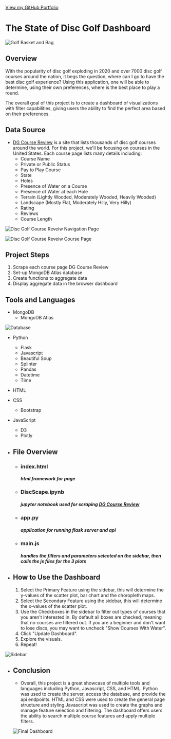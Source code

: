 [View my GitHub Portfolio](https://joekell.github.io/)

# The State of Disc Golf Dashboard
![Golf Basket and Bag](FinalImages/HeaderImage.jpg)
## Overview

With the popularity of disc golf exploding in 2020 and over 7000 disc golf courses around the nation, it begs the question, where can I go to have the best disc golf experience? Using this application, one will be able to determine, using their own preferences, where is the best place to play a round.

The overall goal of this project is to create a dashboard of visualizations with filter capabilities, giving users the ability to find the perfect area based on their preferences.

## Data Source
- [DG Course Review](https://www.dgcoursereview.com/) is a site that lists thousands of disc golf courses around the world. For this project, we'll be focusing on courses in the United States. Each course page lists many details including:
    - Course Name
    - Private or Public Status
    - Pay to Play Course
    - State
    - Holes
    - Presence of Water on a Course
    - Presence of Water at each Hole
    - Terrain (Lightly Wooded, Moderately Wooded, Heavily Wooded)
    - Landscape (Mostly Flat, Moderately Hilly, Very Hilly)
    - Rating
    - Reviews
    - Course Length
    
![Disc Golf Course Reveiw Navigation Page](FinalImages/DGCR1.PNG)

![Disc Golf Course Reveiw Course Page](FinalImages/DGCR2.PNG)

## Project Steps
1. Scrape each course page DG Course Review
2. Set-up MongoDB Atlas database
3. Create functions to aggregate data
4. Display aggregate data in the browser dashboard

## Tools and Languages
- MongoDB
    - MongoDB Atlas
    
![Database](FinalImages/MongoDB.PNG)

- Python
    - Flask
    - Javascript
    - Beautiful Soup
    - Splinter
    - Pandas
    - Datetime
    - Time
- HTML
- CSS
  - Bootstrap
- JavaScript
  - D3
  - Plotly

- ## File Overview
  - ### index.html
    ##### *html framework for page*
  - ### DiscScape.ipynb
    ##### *jupyter notebook used for scraping [DG Course Review](https://www.dgcoursereview.com/)*
  - ### app.py
    ##### *application for running flask server and api*
  - ### main.js
    ##### *handles the filters and parameters selected on the sidebar, then calls the js files for the 3 plots*

- ## How to Use the Dashboard
    1. Select the Primary Feature using the sidebar, this will determine the y-values of the scatter plot, bar chart and the choropleth maps.
    2. Select the Secondary Feature using the sidebar, this will determine the x-values of the scatter plot.
    3. Use the Checkboxes in the sidebar to filter out types of courses that you aren't interested in. By default all boxes are checked, meaning that no courses are filtered out. If you are a beginner and don't want to lose discs, you may want to uncheck "Show Courses With Water".
    4. Click "Update Dashboard".
    5. Explore the visuals.
    6. Repeat!

![Sidebar](FinalImages/Sidebar.PNG)


- ## Conclusion
    - Overall, this project is a great showcase of multiple tools and languages including Python, Javascript, CSS, and HTML. Python was used to create the server, access the database, and provide the api endpoints. HTML and CSS were used to create the general page structure and styling.Javascript was used to create the graphs and manage feature selection and filtering. The dashboard offers users the ability to search multiple course features and apply multiple filters.
    
    ![Final Dashboard](FinalImages/PageSnip.PNG)
